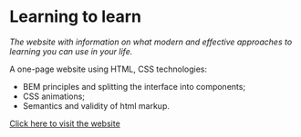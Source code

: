 # Learning to learn
*The website with information on what modern and effective approaches to learning you can use in your life.*  

A one-page website using HTML, CSS technologies:
* BEM principles and splitting the interface into components;
* CSS animations;
* Semantics and validity of html markup.

[Click here to visit the website](https://sveta-apriamashvili.github.io/how-to-learn/)
